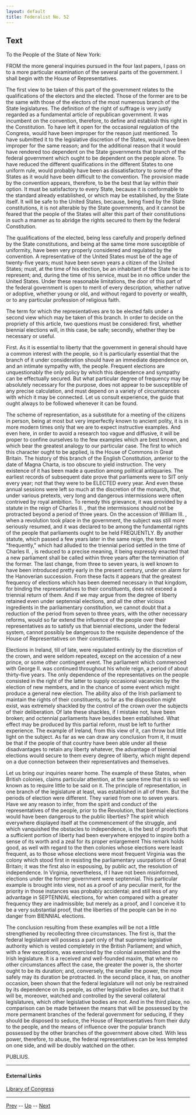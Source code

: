 ```yaml
---
layout: default
title: Federalist No. 52
---
```


## Text

To the People of the State of New York:

FROM the more general inquiries pursued in the four last papers, I pass on to a more particular examination of the several parts of the government. I shall begin with the House of Representatives.

The first view to be taken of this part of the government relates to the qualifications of the electors and the elected. Those of the former are to be the same with those of the electors of the most numerous branch of the State legislatures. The definition of the right of suffrage is very justly regarded as a fundamental article of republican government. It was incumbent on the convention, therefore, to define and establish this right in the Constitution. To have left it open for the occasional regulation of the Congress, would have been improper for the reason just mentioned. To have submitted it to the legislative discretion of the States, would have been improper for the same reason; and for the additional reason that it would have rendered too dependent on the State governments that branch of the federal government which ought to be dependent on the people alone. To have reduced the different qualifications in the different States to one uniform rule, would probably have been as dissatisfactory to some of the States as it would have been difficult to the convention. The provision made by the convention appears, therefore, to be the best that lay within their option. It must be satisfactory to every State, because it is conformable to the standard already established, or which may be established, by the State itself. It will be safe to the United States, because, being fixed by the State constitutions, it is not alterable by the State governments, and it cannot be feared that the people of the States will alter this part of their constitutions in such a manner as to abridge the rights secured to them by the federal Constitution.

The qualifications of the elected, being less carefully and properly defined by the State constitutions, and being at the same time more susceptible of uniformity, have been very properly considered and regulated by the convention. A representative of the United States must be of the age of twenty-five years; must have been seven years a citizen of the United States; must, at the time of his election, be an inhabitant of the State he is to represent; and, during the time of his service, must be in no office under the United States. Under these reasonable limitations, the door of this part of the federal government is open to merit of every description, whether native or adoptive, whether young or old, and without regard to poverty or wealth, or to any particular profession of religious faith.

The term for which the representatives are to be elected falls under a second view which may be taken of this branch. In order to decide on the propriety of this article, two questions must be considered: first, whether biennial elections will, in this case, be safe; secondly, whether they be necessary or useful.

First. As it is essential to liberty that the government in general should have a common interest with the people, so it is particularly essential that the branch of it under consideration should have an immediate dependence on, and an intimate sympathy with, the people. Frequent elections are unquestionably the only policy by which this dependence and sympathy can be effectually secured. But what particular degree of frequency may be absolutely necessary for the purpose, does not appear to be susceptible of any precise calculation, and must depend on a variety of circumstances with which it may be connected. Let us consult experience, the guide that ought always to be followed whenever it can be found.

The scheme of representation, as a substitute for a meeting of the citizens in person, being at most but very imperfectly known to ancient polity, it is in more modern times only that we are to expect instructive examples. And even here, in order to avoid a research too vague and diffusive, it will be proper to confine ourselves to the few examples which are best known, and which bear the greatest analogy to our particular case. The first to which this character ought to be applied, is the House of Commons in Great Britain. The history of this branch of the English Constitution, anterior to the date of Magna Charta, is too obscure to yield instruction. The very existence of it has been made a question among political antiquaries. The earliest records of subsequent date prove that parliaments were to SIT only every year; not that they were to be ELECTED every year. And even these annual sessions were left so much at the discretion of the monarch, that, under various pretexts, very long and dangerous intermissions were often contrived by royal ambition. To remedy this grievance, it was provided by a statute in the reign of Charles II. , that the intermissions should not be protracted beyond a period of three years. On the accession of William III. , when a revolution took place in the government, the subject was still more seriously resumed, and it was declared to be among the fundamental rights of the people that parliaments ought to be held FREQUENTLY. By another statute, which passed a few years later in the same reign, the term "frequently," which had alluded to the triennial period settled in the time of Charles II. , is reduced to a precise meaning, it being expressly enacted that a new parliament shall be called within three years after the termination of the former. The last change, from three to seven years, is well known to have been introduced pretty early in the present century, under on alarm for the Hanoverian succession. From these facts it appears that the greatest frequency of elections which has been deemed necessary in that kingdom, for binding the representatives to their constituents, does not exceed a triennial return of them. And if we may argue from the degree of liberty retained even under septennial elections, and all the other vicious ingredients in the parliamentary constitution, we cannot doubt that a reduction of the period from seven to three years, with the other necessary reforms, would so far extend the influence of the people over their representatives as to satisfy us that biennial elections, under the federal system, cannot possibly be dangerous to the requisite dependence of the House of Representatives on their constituents.

Elections in Ireland, till of late, were regulated entirely by the discretion of the crown, and were seldom repeated, except on the accession of a new prince, or some other contingent event. The parliament which commenced with George II. was continued throughout his whole reign, a period of about thirty-five years. The only dependence of the representatives on the people consisted in the right of the latter to supply occasional vacancies by the election of new members, and in the chance of some event which might produce a general new election. The ability also of the Irish parliament to maintain the rights of their constituents, so far as the disposition might exist, was extremely shackled by the control of the crown over the subjects of their deliberation. Of late these shackles, if I mistake not, have been broken; and octennial parliaments have besides been established. What effect may be produced by this partial reform, must be left to further experience. The example of Ireland, from this view of it, can throw but little light on the subject. As far as we can draw any conclusion from it, it must be that if the people of that country have been able under all these disadvantages to retain any liberty whatever, the advantage of biennial elections would secure to them every degree of liberty, which might depend on a due connection between their representatives and themselves.

Let us bring our inquiries nearer home. The example of these States, when British colonies, claims particular attention, at the same time that it is so well known as to require little to be said on it. The principle of representation, in one branch of the legislature at least, was established in all of them. But the periods of election were different. They varied from one to seven years. Have we any reason to infer, from the spirit and conduct of the representatives of the people, prior to the Revolution, that biennial elections would have been dangerous to the public liberties? The spirit which everywhere displayed itself at the commencement of the struggle, and which vanquished the obstacles to independence, is the best of proofs that a sufficient portion of liberty had been everywhere enjoyed to inspire both a sense of its worth and a zeal for its proper enlargement This remark holds good, as well with regard to the then colonies whose elections were least frequent, as to those whose elections were most frequent Virginia was the colony which stood first in resisting the parliamentary usurpations of Great Britain; it was the first also in espousing, by public act, the resolution of independence. In Virginia, nevertheless, if I have not been misinformed, elections under the former government were septennial. This particular example is brought into view, not as a proof of any peculiar merit, for the priority in those instances was probably accidental; and still less of any advantage in SEPTENNIAL elections, for when compared with a greater frequency they are inadmissible; but merely as a proof, and I conceive it to be a very substantial proof, that the liberties of the people can be in no danger from BIENNIAL elections.

The conclusion resulting from these examples will be not a little strengthened by recollecting three circumstances. The first is, that the federal legislature will possess a part only of that supreme legislative authority which is vested completely in the British Parliament; and which, with a few exceptions, was exercised by the colonial assemblies and the Irish legislature. It is a received and well-founded maxim, that where no other circumstances affect the case, the greater the power is, the shorter ought to be its duration; and, conversely, the smaller the power, the more safely may its duration be protracted. In the second place, it has, on another occasion, been shown that the federal legislature will not only be restrained by its dependence on its people, as other legislative bodies are, but that it will be, moreover, watched and controlled by the several collateral legislatures, which other legislative bodies are not. And in the third place, no comparison can be made between the means that will be possessed by the more permanent branches of the federal government for seducing, if they should be disposed to seduce, the House of Representatives from their duty to the people, and the means of influence over the popular branch possessed by the other branches of the government above cited. With less power, therefore, to abuse, the federal representatives can be less tempted on one side, and will be doubly watched on the other.

PUBLIUS.

---
#### External Links
[Library of Congress]()

---

[Prev](51.md) -- [Up](README.md) -- [Next](53.md)

